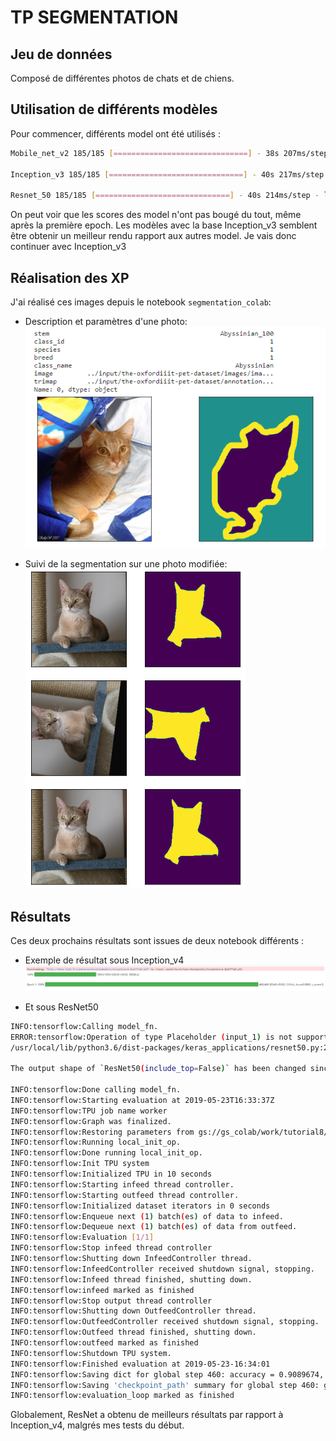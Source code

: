 # TP SEGMENTATION

## Jeu de données

Composé de différentes photos de chats et de chiens.

## Utilisation de différents modèles

Pour commencer, différents model ont été utilisés :
```bash
Mobile_net_v2 185/185 [==============================] - 38s 207ms/step - loss: 0.0000e+00 - accuracy: 0.0517 - val_loss: 0.0000e+00 - val_accuracy: 0.0507

Inception_v3 185/185 [==============================] - 40s 217ms/step - loss: 0.0000e+00 - accuracy: 0.5686 - val_loss: 0.0000e+00 - val_accuracy: 0.5804

Resnet_50 185/185 [==============================] - 40s 214ms/step - loss: 0.0000e+00 - accuracy: 0.0451 - val_loss: 0.0000e+00 - val_accuracy: 0.0533
```

On peut voir que les scores des model n'ont pas bougé du tout, même après la première epoch. 
Les modèles avec la base Inception_v3 semblent être obtenir un meilleur rendu rapport aux autres model.
Je vais donc continuer avec Inception_v3

## Réalisation des XP

J'ai réalisé ces images depuis le notebook `segmentation_colab`:

- Description et paramètres d'une photo:  
![catdes](./readme/catdes.PNG)


- Suivi de la segmentation sur une photo modifiée:  
![catocat](./readme/catocat.PNG)

## Résultats

Ces deux prochains résultats sont issues de deux notebook différents :

- Exemple de résultat sous Inception_v4
![inception](./readme/inception.PNG)

- Et sous ResNet50
```bash
INFO:tensorflow:Calling model_fn.
ERROR:tensorflow:Operation of type Placeholder (input_1) is not supported on the TPU. Execution will fail if this op is used in the graph. 
/usr/local/lib/python3.6/dist-packages/keras_applications/resnet50.py:265: UserWarning:

The output shape of `ResNet50(include_top=False)` has been changed since Keras 2.2.0.

INFO:tensorflow:Done calling model_fn.
INFO:tensorflow:Starting evaluation at 2019-05-23T16:33:37Z
INFO:tensorflow:TPU job name worker
INFO:tensorflow:Graph was finalized.
INFO:tensorflow:Restoring parameters from gs://gs_colab/work/tutorial8/2019-05-23-16:28:08/model.ckpt-460
INFO:tensorflow:Running local_init_op.
INFO:tensorflow:Done running local_init_op.
INFO:tensorflow:Init TPU system
INFO:tensorflow:Initialized TPU in 10 seconds
INFO:tensorflow:Starting infeed thread controller.
INFO:tensorflow:Starting outfeed thread controller.
INFO:tensorflow:Initialized dataset iterators in 0 seconds
INFO:tensorflow:Enqueue next (1) batch(es) of data to infeed.
INFO:tensorflow:Dequeue next (1) batch(es) of data from outfeed.
INFO:tensorflow:Evaluation [1/1]
INFO:tensorflow:Stop infeed thread controller
INFO:tensorflow:Shutting down InfeedController thread.
INFO:tensorflow:InfeedController received shutdown signal, stopping.
INFO:tensorflow:Infeed thread finished, shutting down.
INFO:tensorflow:infeed marked as finished
INFO:tensorflow:Stop output thread controller
INFO:tensorflow:Shutting down OutfeedController thread.
INFO:tensorflow:OutfeedController received shutdown signal, stopping.
INFO:tensorflow:Outfeed thread finished, shutting down.
INFO:tensorflow:outfeed marked as finished
INFO:tensorflow:Shutdown TPU system.
INFO:tensorflow:Finished evaluation at 2019-05-23-16:34:01
INFO:tensorflow:Saving dict for global step 460: accuracy = 0.9089674, global_step = 460, loss = 0.29057366
INFO:tensorflow:Saving 'checkpoint_path' summary for global step 460: gs://gs_colab/work/sample_data/2019-05-23-16:28:08/model.ckpt-460
INFO:tensorflow:evaluation_loop marked as finished
```

Globalement, ResNet a obtenu de meilleurs résultats par rapport à Inception_v4, malgrés mes tests du début.